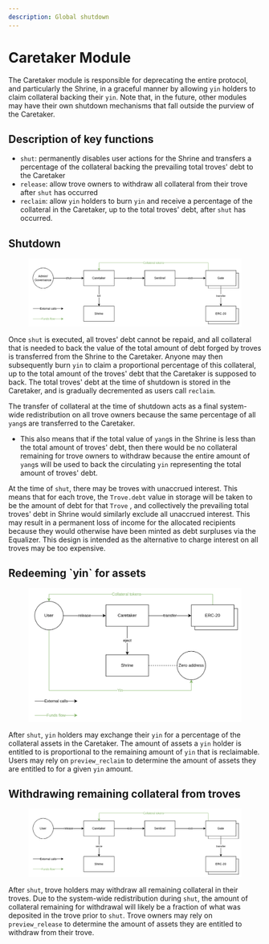 ```yaml
---
description: Global shutdown
---
```


# Caretaker Module

The Caretaker module is responsible for deprecating the entire protocol, and particularly the Shrine,  in a graceful manner by allowing `yin` holders to claim collateral backing their `yin`. Note that, in the future, other modules may have their own shutdown mechanisms that fall outside the purview of the Caretaker.

## Description of key functions

* `shut`: permanently disables user actions for the Shrine and transfers a percentage of the collateral backing the prevailing total troves' debt to the Caretaker
* `release`: allow trove owners to withdraw all collateral from their trove after `shut` has occurred
* `reclaim`: allow `yin` holders to burn `yin` and receive a percentage of the collateral in the Caretaker, up to the total troves' debt, after `shut` has occurred.&#x20;

## Shutdown

<figure><img src="../.gitbook/assets/image (15).png" alt=""><figcaption></figcaption></figure>

Once `shut` is executed, all troves' debt cannot be repaid, and all collateral that is needed to back the value of the total amount of debt forged by troves is transferred from the Shrine to the Caretaker. Anyone may then subsequently burn `yin` to claim a proportional percentage of this collateral, up to the total amount of the troves' debt that the Caretaker is supposed to back. The total troves' debt at the time of shutdown is stored in the Caretaker, and is gradually decremented as users call `reclaim`.

The transfer of collateral at the time of shutdown acts as a final system-wide redistribution on all trove owners because the same percentage of all `yang`s are transferred to the Caretaker.

* This also means that if the total value of `yang`s in the Shrine is less than the total amount of troves' debt, then there would be no collateral remaining for trove owners to withdraw because the entire amount of `yang`s will be used to back the circulating `yin` representing the total amount of troves' debt.

At the time of `shut`, there may be troves with unaccrued interest. This means that for each trove, the `Trove.debt` value in storage will be taken to be the amount of debt for that `Trove` , and collectively the prevailing total troves' debt in Shrine would similarly exclude all unaccrued interest. This may result in a permanent loss of income for the allocated recipients because they would otherwise have been minted as debt surpluses via the Equalizer. This design is intended as the alternative to charge interest on all troves may be too expensive.

## Redeeming \`yin\` for assets

<figure><img src="../.gitbook/assets/image (17).png" alt=""><figcaption></figcaption></figure>

After `shut`, `yin` holders may exchange their `yin` for a percentage of the collateral assets in the Caretaker. The amount of assets a `yin` holder is entitled to is proportional to the remaining amount of `yin` that is reclaimable. Users may rely on `preview_reclaim` to determine the amount of assets they are entitled to for a given `yin` amount.

## Withdrawing remaining collateral from troves

<figure><img src="../.gitbook/assets/image (16).png" alt=""><figcaption></figcaption></figure>

After `shut`, trove holders may withdraw all remaining collateral in their troves. Due to the system-wide redistribution during `shut`, the amount of collateral remaining for withdrawal will likely be a fraction of what was deposited in the trove prior to `shut`. Trove owners may rely on `preview_release` to determine the amount of assets they are entitled to withdraw from their trove.

